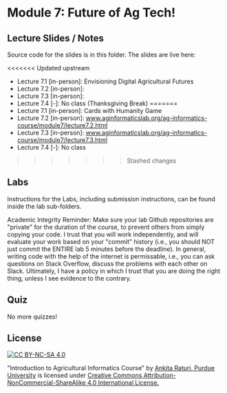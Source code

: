 # Module 7: Future of Ag Tech!

## Lecture Slides / Notes

Source code for the slides is in this folder. The slides are live here:

<<<<<<< Updated upstream
- Lecture 7.1 [in-person]: Envisioning Digital Agricultural Futures
- Lecture 7.2 [in-person]: 
- Lecture 7.3 [in-person]: 
- Lecture 7.4 [-]: No class (Thanksgiving Break)
=======
- Lecture 7.1 [in-person]: Cards with Humanity Game
- Lecture 7.2 [in-person]: www.aginformaticslab.org/ag-informatics-course/module7/lecture7.2.html
- Lecture 7.3 [in-person]: www.aginformaticslab.org/ag-informatics-course/module7/lecture7.3.html
- Lecture 7.4 [-]: No class
>>>>>>> Stashed changes


## Labs

Instructions for the Labs, including submission instructions, can be found inside the lab sub-folders.

Academic Integrity Reminder: Make sure your lab Github repositories are "private" for the duration of the course, to prevent others from simply copying your code. I trust that you will work independently, and will evaluate your work based on your "commit" history (i.e., you should NOT just commit the ENTIRE lab 5 minutes before the deadline). In general, writing code with the help of the internet is permissable, i.e., you can ask questions on Stack Overflow, discuss the problems with each other on Slack. Ultimately, I have a policy in which I trust that you are doing the right thing, unless I see evidence to the contrary.


## Quiz

No more quizzes!

## License
[![CC BY-NC-SA 4.0][cc-by-nc-sa-shield]][cc-by-nc-sa]

<!-- This work is licensed under a
[Creative Commons Attribution-NonCommercial-ShareAlike 4.0 International License][cc-by-nc-sa].

[![CC BY-NC-SA 4.0][cc-by-nc-sa-image]][cc-by-nc-sa] -->

[cc-by-nc-sa]: http://creativecommons.org/licenses/by-nc-sa/4.0/
[cc-by-nc-sa-image]: https://licensebuttons.net/l/by-nc-sa/4.0/88x31.png
[cc-by-nc-sa-shield]: https://img.shields.io/badge/License-CC%20BY--NC--SA%204.0-lightgrey.svg

  "Introduction to Agricultural Informatics Course" by [Ankita Raturi, Purdue University](https://github.com/ag-informatics/ag-informatics-course) is licensed under [Creative Commons Attribution-NonCommercial-ShareAlike 4.0 International License.](http://creativecommons.org/licenses/by-nc-sa/4.0/)

